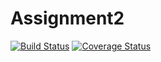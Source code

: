 # Assignment2
[![Build Status](https://travis-ci.org/OsD977/Assignment2.svg?branch=master)](https://travis-ci.org/OsD977/Assignment2)
[![Coverage Status](https://coveralls.io/repos/github/OsD977/Assignment2/badge.svg?branch=master)](https://coveralls.io/github/OsD977/Assignment2?branch=master)

